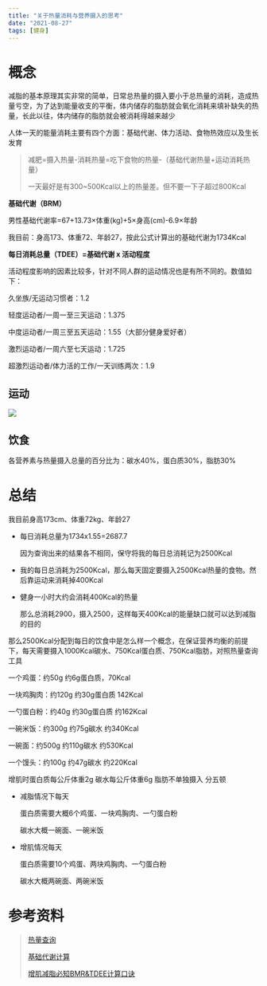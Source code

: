 ```yaml
---
title: "关于热量消耗与营养摄入的思考"
date: "2021-08-27"
tags: [健身]
---
```


# 概念

减脂的基本原理其实非常的简单，日常总热量的摄入要小于总热量的消耗，造成热量亏空，为了达到能量收支的平衡，体内储存的脂肪就会氧化消耗来填补缺失的热量，长此以往，体内储存的脂肪就会被消耗得越来越少

人体一天的能量消耗主要有四个方面：基础代谢、体力活动、食物热效应以及生长发育

> 减肥=摄入热量-消耗热量=吃下食物的热量-（基础代谢热量+运动消耗热量）
>
> 一天最好是有300~500Kcal以上的热量差。但不要一下子超过800Kcal

**基础代谢（BRM）**

男性基础代谢率=67+13.73×体重(kg)+5×身高(cm)-6.9×年龄

我目前：身高173、体重72、年龄27，按此公式计算出的基础代谢为1734Kcal

**每日消耗总量（TDEE）=基础代谢 x 活动程度**

活动程度影响的因素比较多，针对不同人群的运动情况也是有所不同的。数值如下：

久坐族/无运动习惯者：1.2

轻度运动者/一周一至三天运动：1.375

中度运动者/一周三至五天运动：1.55（大部分健身爱好者）

激烈运动者/一周六至七天运动：1.725

超激烈运动者/体力活的工作/一天训练两次：1.9

## 运动

![](/img/蛋白质摄入与热量缺口计算/运动热量消耗.png)

## 饮食

各营养素与热量摄入总量的百分比为：碳水40%，蛋白质30%，脂肪30%

# 总结

我目前身高173cm、体重72kg、年龄27

- 每日消耗总量为1734x1.55=2687.7

  因为查询出来的结果各不相同，保守将我的每日总消耗记为2500Kcal

- 我的每日总消耗为2500Kcal，那么每天固定要摄入2500Kcal热量的食物。然后靠运动来消耗掉400Kcal

- 健身一小时大约会消耗400Kcal的热量

  那么总消耗2900，摄入2500，这样每天400Kcal的能量缺口就可以达到减脂的目的

那么2500Kcal分配到每日的饮食中是怎么样一个概念，在保证营养均衡的前提下，每天需要摄入1000Kcal碳水、750Kcal蛋白质、750Kcal脂肪，对照热量查询工具

一个鸡蛋：约50g 约6g蛋白质，70Kcal

一块鸡胸肉：约120g 约30g蛋白质 142Kcal 

一勺蛋白粉：约40g 约30g蛋白质 约162Kcal

一碗米饭：约300g 约75g碳水 约340Kcal

一碗面：约500g 约110g碳水 约530Kcal

一个馒头：约100g 约47g碳水 约220Kcal

增肌时蛋白质每公斤体重2g 碳水每公斤体重6g 脂肪不单独摄入 分五顿

- 减脂情况下每天

  蛋白质需要大概6个鸡蛋、一块鸡胸肉、一勺蛋白粉

  碳水大概一碗面、一碗米饭

- 增肌情况每天

  蛋白质需要10个鸡蛋、两块鸡胸肉、一勺蛋白粉

  碳水大概两碗面、两碗米饭

  

# 参考资料

> [热量查询](http://www.boohee.com/food)
>
> [基础代谢计算](http://psychologyandfitness.cn/bmrtdeecalculator/)
>
> [增肌减脂必知BMR&TDEE计算口诀](https://www.sohu.com/a/380044473_685943)

